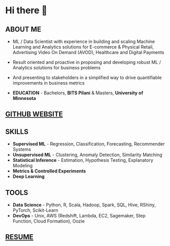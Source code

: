 # Hi there 👋

<!--
**hi5sahil/hi5sahil** is a ✨ _special_ ✨ repository because its `README.md` (this file) appears on your GitHub profile.

Here are some ideas to get you started:

- 🔭 I’m currently working on ...
- 🌱 I’m currently learning ...
- 👯 I’m looking to collaborate on ...
- 🤔 I’m looking for help with ...
- 💬 Ask me about ...
- 📫 How to reach me: ...
- 😄 Pronouns: ...
- ⚡ Fun fact: ...
-->

## ABOUT ME

* ML / Data Scientist with experience in building and scaling Machine Learning and Analytics solutions for E-commerce & Physical Retail, Advertising Video On Demand (AVOD), Healthcare and Digital Payments

* Result oriented and proactive in proposing and developing robust ML / Analytics solutions for business problems 

* And presenting to stakeholders in a simplified way to drive quantifiable improvements in business metrics

* **EDUCATION** - Bachelors, **BITS Pilani** & Masters, **University of Minnesota**

## [GITHUB WEBSITE](https://hi5sahil.github.io/tags/)

## SKILLS

* **Supervised ML** - Regression, Classification, Forecasting, Recommender Systems
* **Unsupervised ML** - Clustering, Anomaly Detection, Similarity Matching
* **Statistical Inference** - Estimation, Hypothesis Testing, Explanatory Modeling
* **Metrics & Controlled Experiments** 
* **Deep Learning**

## TOOLS

* **Data Science** - Python, R, Scala, Hadoop, Spark, SQL, Hive, RShiny, PyTorch, Scikit-Learn
* **DevOps** - Unix, AWS (Redshift, Lambda, EC2, Sagemaker, Step Function, Cloud Formation), Oozie

## [RESUME](https://hi5sahil.github.io/resume/)

